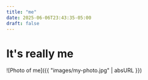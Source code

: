 ```yaml
---
title: "me"
date: 2025-06-06T23:43:35-05:00
draft: false
---
```

# It's really me
![Photo of me]({{ "images/my-photo.jpg" | absURL }})

